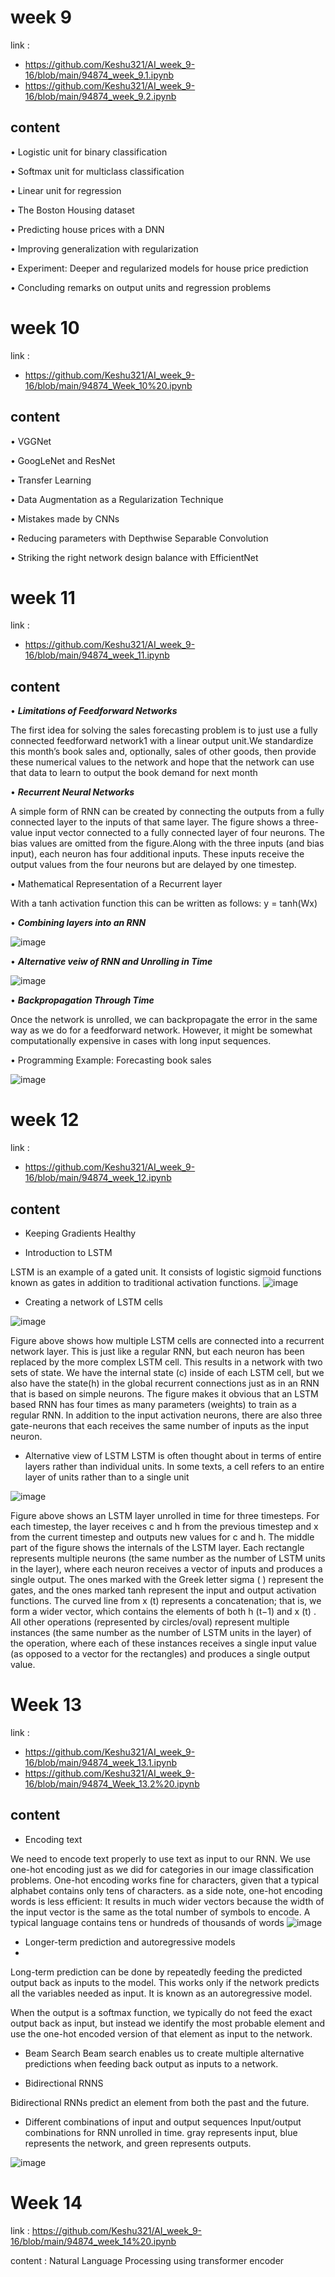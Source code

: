 # week 9 
link :
- https://github.com/Keshu321/AI_week_9-16/blob/main/94874_week_9.1.ipynb
- https://github.com/Keshu321/AI_week_9-16/blob/main/94874_week_9.2.ipynb

## content 

• Logistic unit for binary classification

• Softmax unit for multiclass classification

• Linear unit for regression

• The Boston Housing dataset

• Predicting house prices with a DNN

• Improving generalization with regularization

• Experiment: Deeper and regularized models for house
price prediction

• Concluding remarks on output units and regression
problems


# week 10 

link :
- https://github.com/Keshu321/AI_week_9-16/blob/main/94874_Week_10%20.ipynb

## content 

• VGGNet

• GoogLeNet and ResNet

• Transfer Learning

• Data Augmentation as a Regularization Technique

• Mistakes made by CNNs

• Reducing parameters with Depthwise Separable Convolution

• Striking the right network design balance with EfficientNet



# week 11 
link :
- https://github.com/Keshu321/AI_week_9-16/blob/main/94874_week_11.ipynb

## content 

• ***Limitations of Feedforward Networks***

The first idea for solving the sales forecasting problem is to just use a fully
connected feedforward network1 with a linear output unit.We standardize this
month’s book sales and, optionally, sales of other goods, then provide these
numerical values to the network and hope that the network can use that data to
learn to output the book demand for next month

• ***Recurrent Neural Networks***

A simple form of RNN can be created by connecting the outputs from a fully
connected layer to the inputs of that same layer. The
figure shows a three-value input vector connected to a fully connected layer of
four neurons. The bias values are omitted from the figure.Along with the three
inputs (and bias input), each neuron has four additional inputs. These inputs
receive the output values from the four neurons but are delayed by one
timestep.


• Mathematical Representation of a Recurrent layer

With a tanh activation function this can be written as follows:
y = tanh(Wx)

• ***Combining layers into an RNN***

![image](https://user-images.githubusercontent.com/92859942/200756273-23a25f26-412d-46ca-862b-4344ff66cb97.png)


• ***Alternative veiw of RNN and Unrolling in Time***

![image](https://user-images.githubusercontent.com/92859942/200756389-cb0027a6-ea7f-446f-bb06-386166798eab.png)


• ***Backpropagation Through Time***

Once the network is unrolled, we can backpropagate the error in the
same way as we do for a feedforward network. However, it might be
somewhat computationally expensive in cases with long input sequences.

• Programming Example: Forecasting book sales

![image](https://user-images.githubusercontent.com/92859942/200756155-7e2dc181-e34a-4bce-bcd9-0cd9164a8aae.png)



# week 12 

link : 
- https://github.com/Keshu321/AI_week_9-16/blob/main/94874_week_12.ipynb

## content 

- Keeping Gradients Healthy

- Introduction to LSTM

LSTM is an example of a gated unit. It consists of logistic sigmoid
functions known as gates in addition to traditional activation functions.
 ![image](https://user-images.githubusercontent.com/92859942/205247773-bfbc0a5e-2aab-4e8d-9734-f16c5c2a55af.png)

- Creating a network of LSTM cells

![image](https://user-images.githubusercontent.com/92859942/205248182-4134e1b9-fc3e-42dc-8c5e-cc43a37f9bc2.png)


Figure above shows how multiple LSTM cells are connected into a
recurrent network layer. This is just like a regular RNN, but each neuron
has been replaced by the more complex LSTM cell. This results in a
network with two sets of state. We have the internal state (c) inside of each
LSTM cell, but we also have the state(h) in the global recurrent
connections just as in an RNN that is based on simple neurons.
The figure makes it obvious that an LSTM based RNN has four times as
many parameters (weights) to train as a regular RNN. In addition to the
input activation neurons, there are also three gate-neurons that each
receives the same number of inputs as the input neuron.

- Alternative view of LSTM
LSTM is often thought about in terms of entire layers rather than individual
units. In some texts, a cell refers to an entire layer of units rather than to a
single unit

![image](https://user-images.githubusercontent.com/92859942/205248431-bc4f4c69-2dff-424c-a4ab-6c66de850a3d.png)


Figure above shows an LSTM layer unrolled in time for three timesteps.
For each timestep, the layer receives c and h from the previous timestep
and x from the current timestep and outputs new values for c and h.
The middle part of the figure shows the internals of the LSTM layer.
Each rectangle represents multiple neurons (the same number as the
number of LSTM units in the layer), where each neuron receives a
vector of inputs and produces a single output. The ones marked with the
Greek letter sigma ( ) represent the gates, and the ones marked tanh
represent the input and output activation functions. The curved line from
x
(t)
represents a concatenation; that is, we form a wider vector, which
contains the elements of both h
(t−1) and x
(t)
. All other operations
(represented by circles/oval) represent multiple instances (the same
number as the number of LSTM units in the layer) of the operation,
where each of these instances receives a single input value (as opposed
to a vector for the rectangles) and produces a single output value.

# Week 13 

link : 
- https://github.com/Keshu321/AI_week_9-16/blob/main/94874_week_13.1.ipynb
- https://github.com/Keshu321/AI_week_9-16/blob/main/94874_Week_13.2%20.ipynb


## content 

- Encoding text

We need to encode text properly to use text as input to our RNN.
We use one-hot encoding just as we did for categories in our image
classification problems.
 One-hot encoding works fine for characters, given that a typical
alphabet contains only tens of characters. as a side note, one-hot
encoding words is less efficient: It results in much wider vectors
because the width of the input vector is the same as the total number of
symbols to encode. A typical language contains tens or hundreds of
thousands of words
![image](https://user-images.githubusercontent.com/92859942/205249228-17a111ac-e61b-4034-bffe-f1950c9d50cf.png)

- Longer-term prediction and autoregressive models
- 
Long-term prediction can be done by repeatedly feeding the predicted
output back as inputs to the model. This works only if the network
predicts all the variables needed as input. It is known as an
autoregressive model.

When the output is a softmax function, we typically do not feed the exact
output back as input, but instead we identify the most probable element
and use the one-hot encoded version of that element as input to the
network.

- Beam Search
Beam search enables us to create multiple alternative predictions
when feeding back output as inputs to a network.

- Bidirectional RNNS

Bidirectional RNNs predict an element from both the past and the future.

- Different combinations of input and output sequences
Input/output combinations for RNN unrolled in time. gray
represents input, blue represents the network, and green represents outputs.

![image](https://user-images.githubusercontent.com/92859942/205249694-0eb2a6ce-6949-410f-9eeb-08d81c163948.png)


# Week 14 

link : 
https://github.com/Keshu321/AI_week_9-16/blob/main/94874_week_14%20.ipynb

content : 
Natural Language Processing using transformer encoder
